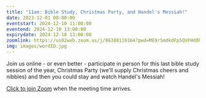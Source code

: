 ```yaml
---
title: "11am: Bible Study, Christmas Party, and Handel's Messiah!"
date: 2023-12-01 00:00:00
eventstart: 2024-12-10 11:00:00
eventend: 2024-12-10 13:00:00
expirydate: 2024-12-10 13:00:00
zoomlink: https://us02web.zoom.us/j/86388119164?pwd=ME9rSmdkdFp5QVFHd0hIbDZmNXhRQT09
img: images/wordID.jpg
---
```


Join us online - or even better - participate in person for this last bible study session of the year, Christmas Party (we'll supply Christmas cheers and nibbles) and then you could stay and watch Handel's Messiah!

[Click to join Zoom](https://us02web.zoom.us/j/86388119164?pwd=ME9rSmdkdFp5QVFHd0hIbDZmNXhRQT09) when the meeting time arrives.